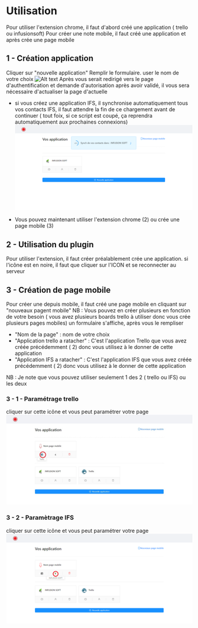 # Utilisation 
Pour utiliser l'extension chrome, il faut d'abord créé une application ( trello ou infusionsoft)
Pour créer une note mobile, il faut créé une application et après crée une page mobile 

## 1 - Création application 
Cliquer sur "nouvelle application" 
Remplir le formulaire. user le nom de votre choix 
![Alt text](public/img/readme/CréationApplicationIFS.png "...")
Après vous serait redirigé vers le page d'authentification et demande d'autorisation après avoir validé, il vous sera nécessaire d'actualiser la page d'actuelle
+ si vous créez une application IFS, il synchronise automatiquement tous vos contacts IFS, il faut attendre la fin de ce chargement avant de continuer ( tout foix, si ce script est coupé, ça reprendra automatiquement aux prochaines connexions)
![Alt text](public/img/readme/ChargementContactIFS.png "...")

+ Vous pouvez maintenant utiliser l'extension chrome (2) ou crée une page mobile (3)

## 2 - Utilisation du plugin 
Pour utiliser l'extension, il faut créer préalablement crée une application. 
si l'icône est en noire, il faut que cliquer sur l'ICON et se reconnecter au serveur

## 3 - Création de page mobile 
Pour créer une depuis mobile, il faut créé une page mobile en cliquant sur "nouveaux pagent mobile"
NB : Vous pouvez en créer plusieurs en fonction de votre besoin ( vous avez plusieurs boards trello à utiliser donc vous crée plusieurs pages mobiles)
un formulaire s'affiche, après vous le rempliser
+ "Nom de la page" : nom de votre choix 
+ "Application trello a ratacher" : C'est l'application Trello que vous avez créée précédemment ( 2) donc vous utilisez à le donner de cette application
+ "Application IFS a ratacher" : C'est l'application IFS que vous avez créée précédemment ( 2) donc vous utilisez à le donner de cette application

NB : Je note que vous pouvez utiliser seulement 1 des 2 ( trello ou IFS) ou les deux 

### 3 - 1 - Paramétrage trello 
cliquer sur cette icône et vous peut paramétrer votre page
![Alt text](public/img/readme/ParametrageTrello.jpg "...")

### 3 - 2 - Paramètrage IFS 
cliquer sur cette icône et vous peut paramétrer votre page
![Alt text](public/img/readme/ParametrageIFS.png "...")

